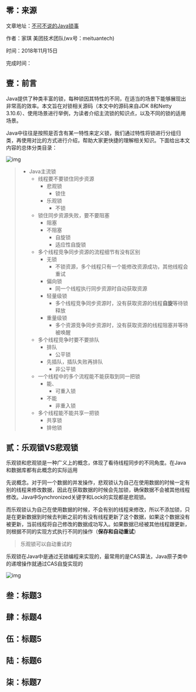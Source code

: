 ## 零：来源

文章地址：[不可不说的Java锁事](https://tech.meituan.com/2018/11/15/java-lock.html)

作者：家琪 美团技术团队(wx号：meituantech)

时间：2018年11月15日

完成时间：

## 壹：前言

Java提供了种类丰富的锁，每种锁因其特性的不同，在适当的场景下能够展现出非常高的效率。本文旨在对锁相关源码（本文中的源码来自JDK 8和Netty 3.10.6）、使用场景进行举例，为读者介绍主流锁的知识点，以及不同的锁的适用场景。

Java中往往是按照是否含有某一特性来定义锁，我们通过特性将锁进行分组归类，再使用对比的方式进行介绍，帮助大家更快捷的理解相关知识。下面给出本文内容的总体分类目录：







![img](https://gitee.com/BothSavage/PicGo/raw/master//image/7f749fc8.png)



> * Java主流锁
>   * 线程要不要锁住同步资源
>     * 悲观锁
>       * 锁住
>     * 乐观锁
>       * 不锁
>   * 锁住同步资源失败，要不要阻塞
>     * 阻塞
>     * 不阻塞
>       * 自旋锁
>       * 适应性自旋锁
>   * 多个线程竞争同步资源的流程细节有没有区别
>     * 无锁
>       * 不锁资源，多个线程只有一个能修改资源成功，其他线程会重试
>     * 偏向锁
>       * 同一个线程执行同步资源时自动获取资源
>     * 轻量级锁
>       * 多个线程竞争同步资源时，没有获取资源的线程**自旋**等待锁释放
>     * 重量级锁
>       * 多个资源竞争同步资源时，没有获取资源的线程阻塞并等待被唤醒
>   * 多个线程竞争时要不要排队
>     * 排队
>       * 公平锁
>     * 先插队，插队失败再排队
>       * 非公平锁
>   * 一个线程中的多个流程能不能获取到同一把锁
>     * 能、
>       * 可重入锁
>     * 不能
>       * 非重入锁
>   * 多个线程能不能共享一把锁
>     * 共享锁
>     * 排他锁

## 贰：乐观锁VS悲观锁

乐观锁和悲观锁是一种广义上的概念，体现了看待线程同步的不同角度。在Java和数据库都有此概念的实际运用

先说概念。对于同一个数据的并发操作，悲观锁认为自己在使用数据的时候一定有别的线程来修改数据，因此在获取数据的时候会先加锁，确保数据不会被其他线程修改。Java中Synchronized关键字和Lock的实现都是悲观锁。

而乐观锁认为自己在使用数据的时候，不会有别的线程来修改，所以不添加锁，只是在更新数据到时候去判断之前的有没有线程更新了这个数据，如果这个数据没有被更新，当前线程将自己修改的数据成功写入。如果数据已经被其他线程跟更新，则根据不同的实现方式执行不同的操作（**保存和自动重试**）

>乐观锁可以自动重试的

乐观锁在Java中是通过无锁编程来实现的，最常用的是CAS算法，Java原子类中的递增操作就通过CAS自旋实现的

![img](https://gitee.com/BothSavage/PicGo/raw/master//image/c8703cd9.png)

## 叁：标题3

## 肆：标题4

## 伍：标题5

## 陆：标题6

## 柒：标题7

